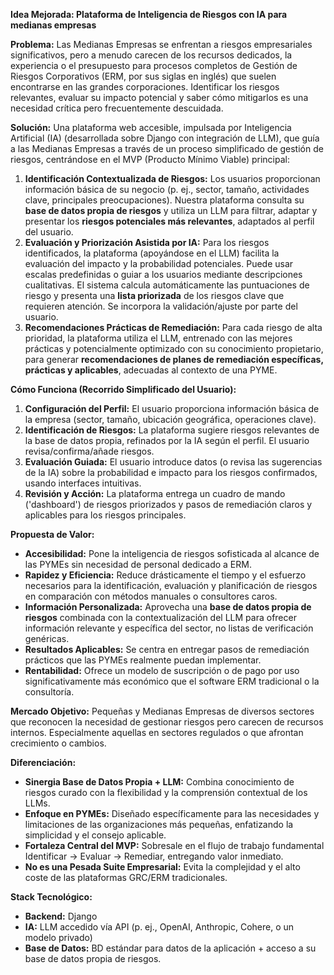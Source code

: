 **Idea Mejorada: Plataforma de Inteligencia de Riesgos con IA para medianas empresas**

**Problema:** Las Medianas Empresas se enfrentan a riesgos empresariales significativos, pero a menudo carecen de los recursos dedicados, la experiencia o el presupuesto para procesos completos de Gestión de Riesgos Corporativos (ERM, por sus siglas en inglés) que suelen encontrarse en las grandes corporaciones. Identificar los riesgos relevantes, evaluar su impacto potencial y saber cómo mitigarlos es una necesidad crítica pero frecuentemente descuidada.

**Solución:** Una plataforma web accesible, impulsada por Inteligencia Artificial (IA) (desarrollada sobre Django con integración de LLM), que guía a las Medianas Empresas a través de un proceso simplificado de gestión de riesgos, centrándose en el MVP (Producto Mínimo Viable) principal:

1.  **Identificación Contextualizada de Riesgos:** Los usuarios proporcionan información básica de su negocio (p. ej., sector, tamaño, actividades clave, principales preocupaciones). Nuestra plataforma consulta su **base de datos propia de riesgos** y utiliza un LLM para filtrar, adaptar y presentar los **riesgos potenciales más relevantes**, adaptados al perfil del usuario.
2.  **Evaluación y Priorización Asistida por IA:** Para los riesgos identificados, la plataforma (apoyándose en el LLM) facilita la evaluación del impacto y la probabilidad potenciales. Puede usar escalas predefinidas o guiar a los usuarios mediante descripciones cualitativas. El sistema calcula automáticamente las puntuaciones de riesgo y presenta una **lista priorizada** de los riesgos clave que requieren atención. Se incorpora la validación/ajuste por parte del usuario.
3.  **Recomendaciones Prácticas de Remediación:** Para cada riesgo de alta prioridad, la plataforma utiliza el LLM, entrenado con las mejores prácticas y potencialmente optimizado con su conocimiento propietario, para generar **recomendaciones de planes de remediación específicas, prácticas y aplicables**, adecuadas al contexto de una PYME.

**Cómo Funciona (Recorrido Simplificado del Usuario):**

1.  **Configuración del Perfil:** El usuario proporciona información básica de la empresa (sector, tamaño, ubicación geográfica, operaciones clave).
2.  **Identificación de Riesgos:** La plataforma sugiere riesgos relevantes de la base de datos propia, refinados por la IA según el perfil. El usuario revisa/confirma/añade riesgos.
3.  **Evaluación Guiada:** El usuario introduce datos (o revisa las sugerencias de la IA) sobre la probabilidad e impacto para los riesgos confirmados, usando interfaces intuitivas.
4.  **Revisión y Acción:** La plataforma entrega un cuadro de mando ('dashboard') de riesgos priorizados y pasos de remediación claros y aplicables para los riesgos principales.

**Propuesta de Valor:**

*   **Accesibilidad:** Pone la inteligencia de riesgos sofisticada al alcance de las PYMEs sin necesidad de personal dedicado a ERM.
*   **Rapidez y Eficiencia:** Reduce drásticamente el tiempo y el esfuerzo necesarios para la identificación, evaluación y planificación de riesgos en comparación con métodos manuales o consultores caros.
*   **Información Personalizada:** Aprovecha una **base de datos propia de riesgos** combinada con la contextualización del LLM para ofrecer información relevante y específica del sector, no listas de verificación genéricas.
*   **Resultados Aplicables:** Se centra en entregar pasos de remediación prácticos que las PYMEs realmente puedan implementar.
*   **Rentabilidad:** Ofrece un modelo de suscripción o de pago por uso significativamente más económico que el software ERM tradicional o la consultoría.

**Mercado Objetivo:** Pequeñas y Medianas Empresas de diversos sectores que reconocen la necesidad de gestionar riesgos pero carecen de recursos internos. Especialmente aquellas en sectores regulados o que afrontan crecimiento o cambios.

**Diferenciación:**

*   **Sinergia Base de Datos Propia + LLM:** Combina conocimiento de riesgos curado con la flexibilidad y la comprensión contextual de los LLMs.
*   **Enfoque en PYMEs:** Diseñado específicamente para las necesidades y limitaciones de las organizaciones más pequeñas, enfatizando la simplicidad y el consejo aplicable.
*   **Fortaleza Central del MVP:** Sobresale en el flujo de trabajo fundamental Identificar -> Evaluar -> Remediar, entregando valor inmediato.
*   **No es una Pesada Suite Empresarial:** Evita la complejidad y el alto coste de las plataformas GRC/ERM tradicionales.

**Stack Tecnológico:**

*   **Backend:** Django
*   **IA:** LLM accedido vía API (p. ej., OpenAI, Anthropic, Cohere, o un modelo privado)
*   **Base de Datos:** BD estándar para datos de la aplicación + acceso a su base de datos propia de riesgos.

